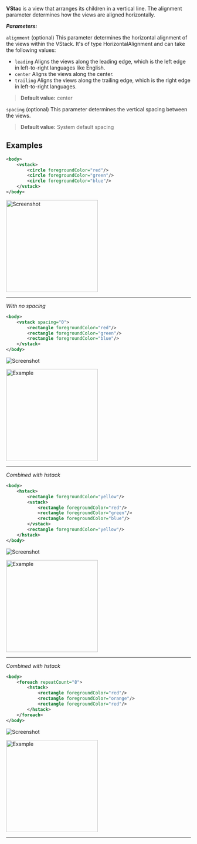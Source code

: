 **VStac** is a view that arranges its children in a vertical line. The alignment parameter determines how the views are aligned horizontally.

***Parameters:***

`alignment` (optional) This parameter determines the horizontal alignment of the views within the VStack. It's of type HorizontalAlignment and can take the following values:
* `leading` Aligns the views along the leading edge, which is the left edge in left-to-right languages like English.
* `center` Aligns the views along the center.
* `trailing` Aligns the views along the trailing edge, which is the right edge in left-to-right languages.

> **Default value:** center

`spacing` (optional) This parameter determines the vertical spacing between the views.
> **Default value:** System default spacing

## Examples



```xml
<body>
    <vstack>
        <circle foregroundColor="red"/>
        <circle foregroundColor="green"/>
        <circle foregroundColor="blue"/>
    </vstack>
</body>
```

<img src="/Screenshots/Views/Layout/vstack_1.png" width="250" alt="Screenshot">

---
*With no spacing*

```xml
<body>
    <vstack spacing="0">
        <rectangle foregroundColor="red"/>
        <rectangle foregroundColor="green"/>
        <rectangle foregroundColor="blue"/>
    </vstack>
</body>
```

![Screenshot](./Screenshots/Views/Layout/vstack_1.png)

<img src="https://magic-ui.com/Help/GitHubAssets/vstack-1.png?ts=1735484869.720088" alt="Example" width="250"/>

---
*Combined with hstack*

```xml
<body>
    <hstack>
        <rectangle foregroundColor="yellow"/>
        <vstack>
            <rectangle foregroundColor="red"/>
            <rectangle foregroundColor="green"/>
            <rectangle foregroundColor="blue"/>
        </vstack>
        <rectangle foregroundColor="yellow"/>
    </hstack>
</body>
```

![Screenshot](./Screenshots/Views/Layout/vstack_2.png)

<img src="https://magic-ui.com/Help/GitHubAssets/vstack-2.png?ts=1735484869.72009" alt="Example" width="250"/>

---
*Combined with hstack*

```xml
<body>
    <foreach repeatCount="8">
        <hstack>
            <rectangle foregroundColor="red"/>
            <rectangle foregroundColor="orange"/>
            <rectangle foregroundColor="red"/>
        </hstack>
    </foreach>
</body>
```

![Screenshot](./Screenshots/Views/Layout/vstack_3.png)

<img src="https://magic-ui.com/Help/GitHubAssets/vstack-3.png?ts=1735484869.720092" alt="Example" width="250"/>

---
